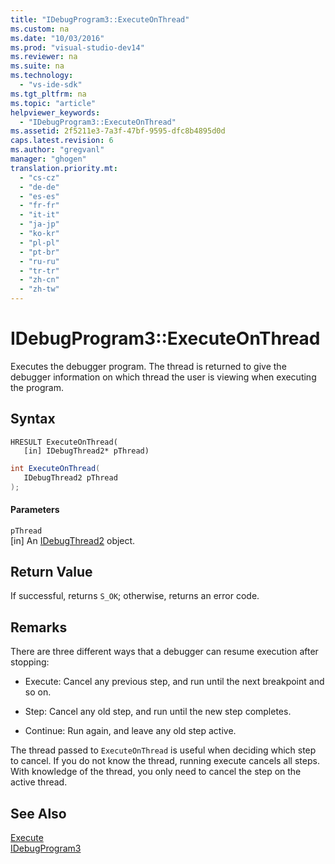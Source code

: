 ```yaml
---
title: "IDebugProgram3::ExecuteOnThread"
ms.custom: na
ms.date: "10/03/2016"
ms.prod: "visual-studio-dev14"
ms.reviewer: na
ms.suite: na
ms.technology: 
  - "vs-ide-sdk"
ms.tgt_pltfrm: na
ms.topic: "article"
helpviewer_keywords: 
  - "IDebugProgram3::ExecuteOnThread"
ms.assetid: 2f5211e3-7a3f-47bf-9595-dfc8b4895d0d
caps.latest.revision: 6
ms.author: "gregvanl"
manager: "ghogen"
translation.priority.mt: 
  - "cs-cz"
  - "de-de"
  - "es-es"
  - "fr-fr"
  - "it-it"
  - "ja-jp"
  - "ko-kr"
  - "pl-pl"
  - "pt-br"
  - "ru-ru"
  - "tr-tr"
  - "zh-cn"
  - "zh-tw"
---
```

# IDebugProgram3::ExecuteOnThread
Executes the debugger program. The thread is returned to give the debugger information on which thread the user is viewing when executing the program.  
  
## Syntax  
  
```cpp#  
HRESULT ExecuteOnThread(  
   [in] IDebugThread2* pThread)  
```  
  
```c#  
int ExecuteOnThread(  
   IDebugThread2 pThread  
);  
```  
  
#### Parameters  
 `pThread`  
 [in] An [IDebugThread2](../extensibility/idebugthread2.md) object.  
  
## Return Value  
 If successful, returns `S_OK`; otherwise, returns an error code.  
  
## Remarks  
 There are three different ways that a debugger can resume execution after stopping:  
  
-   Execute: Cancel any previous step, and run until the next breakpoint and so on.  
  
-   Step: Cancel any old step, and run until the new step completes.  
  
-   Continue: Run again, and leave any old step active.  
  
 The thread passed to `ExecuteOnThread` is useful when deciding which step to cancel. If you do not know the thread, running execute cancels all steps. With knowledge of the thread, you only need to cancel the step on the active thread.  
  
## See Also  
 [Execute](../extensibility/idebugprogram2--execute.md)   
 [IDebugProgram3](../extensibility/idebugprogram3.md)